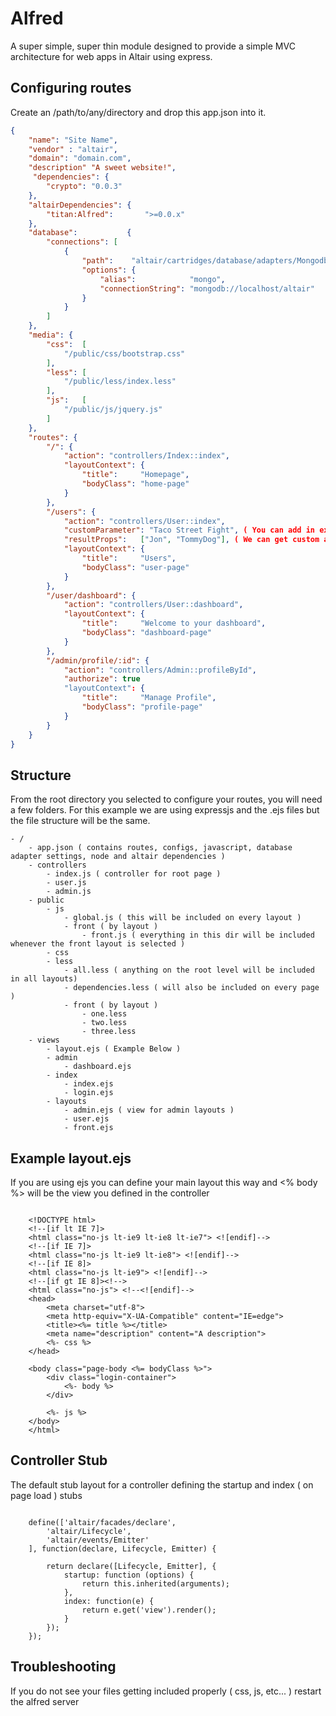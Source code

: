 # Alfred

A super simple, super thin module designed to provide a simple MVC architecture for web apps in Altair using express.

## Configuring routes
Create an /path/to/any/directory and drop this app.json into it.

```json
{
    "name": "Site Name",
    "vendor" : "altair",
    "domain": "domain.com",
    "description" "A sweet website!",
     "dependencies": {
        "crypto": "0.0.3"
    },
    "altairDependencies": {
        "titan:Alfred":       ">=0.0.x"
    },
    "database":           {
        "connections": [
            {
                "path":    "altair/cartridges/database/adapters/Mongodb",
                "options": {
                    "alias":            "mongo",
                    "connectionString": "mongodb://localhost/altair"
                }
            }
        ]
    },
    "media": {
        "css":  [
            "/public/css/bootstrap.css"
        ],
        "less": [
            "/public/less/index.less"
        ],
        "js":   [
            "/public/js/jquery.js"
        ]
    },
    "routes": {
        "/": {
            "action": "controllers/Index::index",
            "layoutContext": {
                "title":     "Homepage",
                "bodyClass": "home-page"
            }
        },
        "/users": {
            "action": "controllers/User::index",
            "customParameter": "Taco Street Fight", ( You can add in extra parameters and access them in the controller by doing e.get('route').customParameter )
            "resultProps":   ["Jon", "TommyDog"], ( We can get custom arrays too! )
            "layoutContext": {
                "title":     "Users",
                "bodyClass": "user-page"
            }
        },
        "/user/dashboard": {
            "action": "controllers/User::dashboard",
            "layoutContext": {
                "title":     "Welcome to your dashboard",
                "bodyClass": "dashboard-page"
            }
        },
        "/admin/profile/:id": {
            "action": "controllers/Admin::profileById",
            "authorize": true
            "layoutContext": {
                "title":     "Manage Profile",
                "bodyClass": "profile-page"
            }
        }
    }
}
```

## Structure
From the root directory you selected to configure your routes, you will need a few folders. For this example we are using expressjs and the .ejs files but the file structure will be the same.

```
- /
    - app.json ( contains routes, configs, javascript, database adapter settings, node and altair dependencies )
    - controllers
        - index.js ( controller for root page )
        - user.js
        - admin.js
    - public
        - js
            - global.js ( this will be included on every layout )
            - front ( by layout )
                - front.js ( everything in this dir will be included whenever the front layout is selected )
        - css
        - less
            - all.less ( anything on the root level will be included in all layouts)
            - dependencies.less ( will also be included on every page )
            - front ( by layout )
                - one.less
                - two.less
                - three.less
    - views
        - layout.ejs ( Example Below )
        - admin
            - dashboard.ejs
        - index
            - index.ejs
            - login.ejs
        - layouts
            - admin.ejs ( view for admin layouts )
            - user.ejs
            - front.ejs
```

## Example layout.ejs
If you are using ejs you can define your main layout this way and <% body %> will be the view you defined in the controller

```

    <!DOCTYPE html>
    <!--[if lt IE 7]>
    <html class="no-js lt-ie9 lt-ie8 lt-ie7"> <![endif]-->
    <!--[if IE 7]>
    <html class="no-js lt-ie9 lt-ie8"> <![endif]-->
    <!--[if IE 8]>
    <html class="no-js lt-ie9"> <![endif]-->
    <!--[if gt IE 8]><!-->
    <html class="no-js"> <!--<![endif]-->
    <head>
        <meta charset="utf-8">
        <meta http-equiv="X-UA-Compatible" content="IE=edge">
        <title><%= title %></title>
        <meta name="description" content="A description">
        <%- css %>
    </head>

    <body class="page-body <%= bodyClass %>">
        <div class="login-container">
            <%- body %>
        </div>

        <%- js %>
    </body>
    </html>
```

## Controller Stub
The default stub layout for a controller defining the startup and index ( on page load ) stubs

```

    define(['altair/facades/declare',
        'altair/Lifecycle',
        'altair/events/Emitter'
    ], function(declare, Lifecycle, Emitter) {

        return declare([Lifecycle, Emitter], {
            startup: function (options) {
                return this.inherited(arguments);
            },
            index: function(e) {
                return e.get('view').render();
            }
        });
    });

```

## Troubleshooting
If you do not see your files getting included properly ( css, js, etc... ) restart the alfred server

